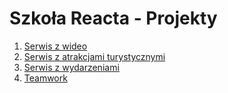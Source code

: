 # Szkoła Reacta - Projekty

1. [Serwis z wideo](./video.md)
1. [Serwis z atrakcjami turystycznymi](./places.md)
1. [Serwis z wydarzeniami](./events.md)
1. [Teamwork](./teamwork.md)
